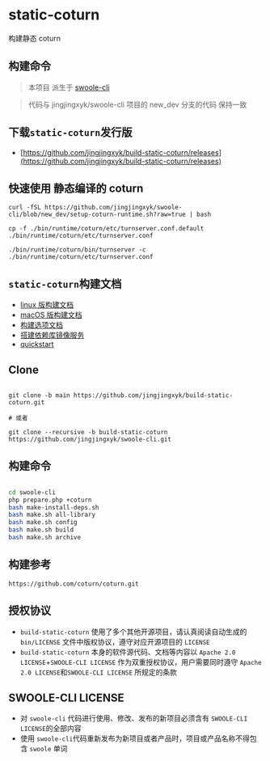 # static-coturn

构建静态 coturn

## 构建命令

> 本项目 派生于 [swoole-cli](https://github.com/jingjingxyk/swoole-cli/)

> 代码与 jingjingxyk/swoole-cli 项目的 new_dev 分支的代码 保持一致

## 下载`static-coturn`发行版

- [https://github.com/jingjingxyk/build-static-coturn/releases](https://github.com/jingjingxyk/build-static-coturn/releases)

## 快速使用 静态编译的 coturn

```shell
curl -fSL https://github.com/jingjingxyk/swoole-cli/blob/new_dev/setup-coturn-runtime.sh?raw=true | bash

cp -f ./bin/runtime/coturn/etc/turnserver.conf.default ./bin/runtime/coturn/etc/turnserver.conf

./bin/runtime/coturn/bin/turnserver -c ./bin/runtime/coturn/etc/turnserver.conf

```

## `static-coturn`构建文档

- [linux 版构建文档](docs/linux.md)
- [macOS 版构建文档](docs/macOS.md)
- [构建选项文档](docs/options.md)
- [搭建依赖库镜像服务](sapi/download-box/README.md)
- [quickstart](sapi/quickstart/README.md)

## Clone

```shell

git clone -b main https://github.com/jingjingxyk/build-static-coturn.git

# 或者

git clone --recursive -b build-static-coturn  https://github.com/jingjingxyk/swoole-cli.git

```

## 构建命令

```bash

cd swoole-cli
php prepare.php +coturn
bash make-install-deps.sh
bash make.sh all-library
bash make.sh config
bash make.sh build
bash make.sh archive

```

## 构建参考

    https://github.com/coturn/coturn.git

## 授权协议

* `build-static-coturn` 使用了多个其他开源项目，请认真阅读自动生成的 `bin/LICENSE`
  文件中版权协议，遵守对应开源项目的 `LICENSE`
* `build-static-coturn`
  本身的软件源代码、文档等内容以 `Apache 2.0 LICENSE`+`SWOOLE-CLI LICENSE`
  作为双重授权协议，用户需要同时遵守 `Apache 2.0 LICENSE`和`SWOOLE-CLI LICENSE`
  所规定的条款

## SWOOLE-CLI LICENSE

* 对 `swoole-cli` 代码进行使用、修改、发布的新项目必须含有 `SWOOLE-CLI LICENSE`的全部内容
* 使用 `swoole-cli`代码重新发布为新项目或者产品时，项目或产品名称不得包含 `swoole` 单词
